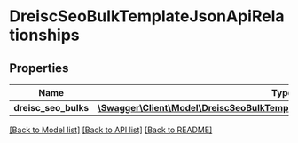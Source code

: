 # DreiscSeoBulkTemplateJsonApiRelationships

## Properties
Name | Type | Description | Notes
------------ | ------------- | ------------- | -------------
**dreisc_seo_bulks** | [**\Swagger\Client\Model\DreiscSeoBulkTemplateJsonApiRelationshipsDreiscSeoBulks**](DreiscSeoBulkTemplateJsonApiRelationshipsDreiscSeoBulks.md) |  | [optional] 

[[Back to Model list]](../../README.md#documentation-for-models) [[Back to API list]](../../README.md#documentation-for-api-endpoints) [[Back to README]](../../README.md)


